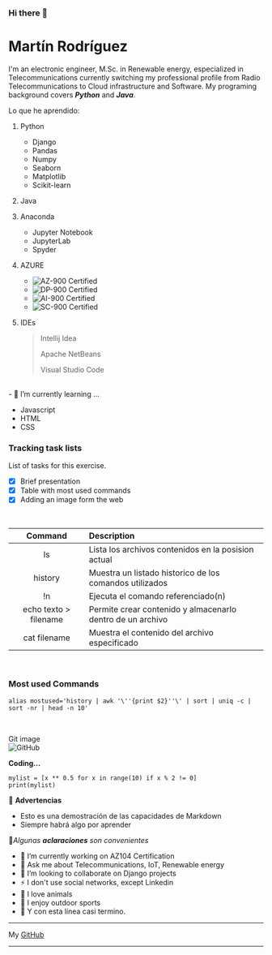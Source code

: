 ### Hi there 👋

<!--
**M4rtR0d/M4rtR0d** is a ✨ _special_ ✨ repository because its `README.md` (this file) appears on your GitHub profile.-->

# Martín Rodríguez

I'm an electronic engineer, M.Sc. in Renewable energy, especialized in Telecommunications currently switching my professional profile from Radio Telecommunications to Cloud infrastructure and Software. My programing background covers ***Python*** and ***Java***.

Lo que he aprendido:

1. Python
   - Django
   - Pandas
   - Numpy
   - Seaborn
   - Matplotlib
   - Scikit-learn

2. Java
   
3. Anaconda
   * Jupyter Notebook
   * JupyterLab
   * Spyder

4. AZURE
   * ![AZ-900](https://badgen.net/badge/icon/AZ-900?icon=azure&label) Certified
   * ![DP-900](https://badgen.net/badge/icon/DP-900?icon=azure&label) Certified
   * ![AI-900](https://badgen.net/badge/icon/AI-900?icon=azure&label) Certified
   * ![SC-900](https://badgen.net/badge/icon/SC-900?icon=azure&label) Certified
 
 5. IDEs
    > Intellij Idea
    > 
    > Apache NetBeans
    > 
    > Visual Studio Code

<br>  
- 🌱 I’m currently learning ...

* Javascript
* HTML
* CSS

### Tracking task lists

List of tasks for this exercise.

- [x] Brief presentation
- [x] Table with most used commands
- [x] Adding an image form the web
<br>

|**Command**|**Description**|
|:---------:|:--------------|
|ls|Lista los archivos contenidos en la posision actual|
|history|Muestra un listado historico de los comandos utilizados|
|!n|Ejecuta el comando referenciado(n)|
|echo texto > filename|Permite crear contenido y almacenarlo dentro de un archivo|
|cat filename|Muestra el contenido del archivo especificado|
<br>

### Most used Commands

```
alias mostused='history | awk '\''{print $2}''\' | sort | uniq -c | sort -nr | head -n 10'
```
<br>

Git image
<br>
![GitHub](https://git-scm.com/images/logos/downloads/Git-Logo-2Color.png)
<br>

**Coding...**

```
mylist = [x ** 0.5 for x in range(10) if x % 2 != 0]
print(mylist)
```
   
👀 **Advertencias**
  - Esto es una demostración de las capacidades de Markdown
  - Siempre habrá algo por aprender

🌟*Algunas **aclaraciones** son convenientes*

- 🔭 I’m currently working on AZ104 Certification
- 💬 Ask me about Telecommunications, IoT, Renewable energy
- 👯 I’m looking to collaborate on Django projects
- ⚡ I don't use social networks, except Linkedin
- 🐘 I love animals
- 🐺 I enjoy outdoor sports
- 🐻 Y con esta línea casi termino.


***
My [GitHub](https://github.com/M4rtR0d)
***
